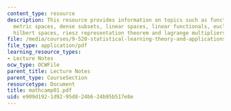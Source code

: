 ```yaml
---
content_type: resource
description: This resource provides information on topics such as function spaces,
  metric spaces, dense subsets, linear spaces, linear functionals, euclidean spaces,
  hilbert spaces, riesz representation theorem and lagrange multipliers.
file: /media/courses/9-520-statistical-learning-theory-and-applications-spring-2006/e909d1921d9295d824b624b95b517e8e_mathcamp01.pdf
file_type: application/pdf
learning_resource_types:
- Lecture Notes
ocw_type: OCWFile
parent_title: Lecture Notes
parent_type: CourseSection
resourcetype: Document
title: mathcamp01.pdf
uid: e909d192-1d92-95d8-24b6-24b95b517e8e
---
```


